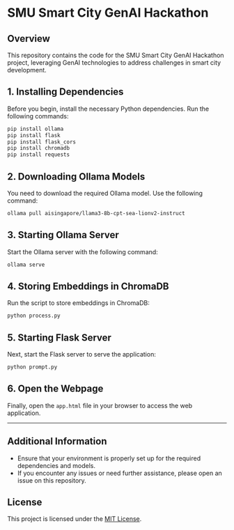 # SMU Smart City GenAI Hackathon

## Overview
This repository contains the code for the SMU Smart City GenAI Hackathon project, leveraging GenAI technologies to address challenges in smart city development.

## 1. Installing Dependencies

Before you begin, install the necessary Python dependencies. Run the following commands:
```bash
pip install ollama  
pip install flask  
pip install flask_cors  
pip install chromadb  
pip install requests  
```
## 2. Downloading Ollama Models

You need to download the required Ollama model. Use the following command:
```bash
ollama pull aisingapore/llama3-8b-cpt-sea-lionv2-instruct  
```
## 3. Starting Ollama Server

Start the Ollama server with the following command:
```bash
ollama serve  
```
## 4. Storing Embeddings in ChromaDB

Run the script to store embeddings in ChromaDB:
```bash
python process.py  
```
## 5. Starting Flask Server

Next, start the Flask server to serve the application:
```bash
python prompt.py  
```
## 6. Open the Webpage

Finally, open the `app.html` file in your browser to access the web application.

---

## Additional Information

- Ensure that your environment is properly set up for the required dependencies and models.
- If you encounter any issues or need further assistance, please open an issue on this repository.

## License

This project is licensed under the [MIT License](LICENSE).
